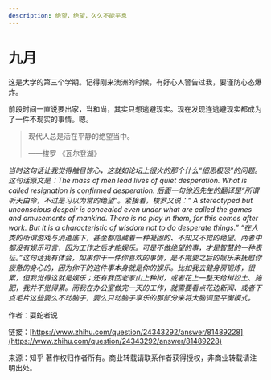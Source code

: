 ```yaml
---
description: 绝望，绝望，久久不能平息
---
```


# 九月

这是大学的第三个学期。记得刚来澳洲的时候，有好心人警告过我，要谨防心态爆炸。

前段时间一直说要出家，当和尚，其实只想逃避现实。现在发现连逃避现实都成为了一件不现实的事情。嗯。

> 现代人总是活在平静的绝望当中。
>
> ——梭罗 《瓦尔登湖》

_当时这句话让我觉得触目惊心，这就如论坛上很火的那个什么“细思极恐”的问题。这句话原文是：The mass of men lead lives of quiet desperation. What is called resignation is confirmed desperation. 后面一句徐迟先生的翻译是“所谓听天由命，不过是习以为常的绝望”。紧接着，梭罗又说：“ A stereotyped but unconscious despair is concealed even under what are called the games and amusements of mankind. There is no play in them, for this comes after work. But it is a characteristic of wisdom not to do desperate things.” “在人类的所谓游戏与消遣底下，甚至都隐藏着一种凝固的、不知又不觉的绝望。两者中都没有娱乐可言，因为工作之后才能娱乐。可是不做绝望的事，才是智慧的一种表征。”这句话我有体会，如果你干一件你喜欢的事情，是不需要之后的娱乐来抚慰你疲惫的身心的，因为你干的这件事本身就是你的娱乐。比如我去健身房锻炼，很累，但我觉得这就是娱乐；还有我回老家山上种树，或者花上一整天给树松土、施肥，我并不觉得累。而我在办公室做完一天的工作，就需要看点花边新闻、或者下点毛片这些要么不动脑子，要么只动脑子享乐的那部分来将大脑调至平衡模式。_

作者：耍蛇者说 

链接：[https://www.zhihu.com/question/24343292/answer/81489228](https://www.zhihu.com/question/24343292/answer/81489228) 

来源：知乎 著作权归作者所有。商业转载请联系作者获得授权，非商业转载请注明出处。

